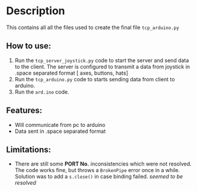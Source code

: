 # Description
This contains all all the files used to create the final file `tcp_arduino.py`

## How to use:
1. Run the `tcp_server_joystick.py` code to start the server and send data to the client. The server is configured to transmit a data from joystick in .space separated format  [ axes, buttons, hats]
2. Run the `tcp_arduino.py` code to starts sending data from client to arduino.
3. Run the `ard.ino` code.

## Features:
+ Will communicate from pc to arduino
+ Data sent in .space separated format

## Limitations:
+ There are still some **PORT No.** inconsistencies which were not resolved. The code works fine, but throws a `BrokenPipe` error once in a while. Solution was to add a `s.close()` in case binding failed. 		*seemed to be resolved*
